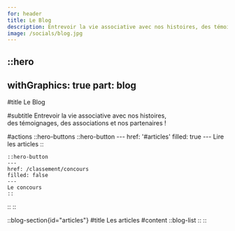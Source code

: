 ```yaml
---
for: header
title: Le Blog
description: Entrevoir la vie associative avec nos histoires, des témoignages, des associations et nos partenaires !
image: /socials/blog.jpg
---
```


::hero
---
withGraphics: true
part: blog
---

#title
Le Blog

#subtitle
Entrevoir la vie associative avec nos histoires,<br /> des témoignages, des associations et nos partenaires !

#actions
  ::hero-buttons
    ::hero-button
    ---
    href: '#articles'
    filled: true
    ---
    Lire les articles
    ::

    ::hero-button
    ---
    href: /classement/concours
    filled: false
    ---
    Le concours
    ::
  ::
::

::blog-section{id="articles"}
#title
Les articles
#content
  ::blog-list
  ::
::
